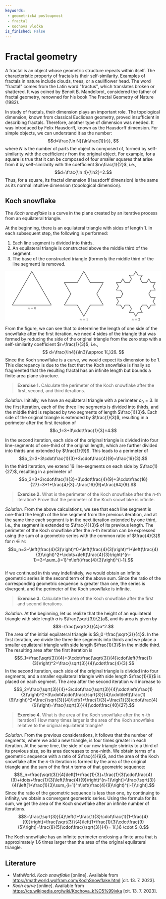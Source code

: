 ```yaml
---
keywords: 
 - geometrická posloupnost
 - fractal
 - Kochova vločka
is_finished: False
---
```

<!-- Tereza: Děkuji Vám Roberte a Petře za zvážení a zapracování mých připomínek  do české verze. Anglickou verzi jsem upravila a měla by odpovídat české.  Myslím, že je to pěkný zajímavý příklad. :-) -->
# Fractal geometry 

A fractal is an object whose geometric structure repeats within itself. The
characteristic property of fractals is their self-similarity. Examples
of fractals in nature include clouds, trees, or a cauliflower head. The word "fractal" comes from the Latin word "fractus", which
translates broken or shattered. It was coined by Benoit B. Mandelbrot,
considered the father of fractal geometry, renowned for
his book The Fractal Geometry of Nature (1982). 

In study of fractals, their dimension plays an important role. The topological dimension, known from
classical Euclidean geometry, proved insufficient in describing
fractals. Therefore, another type of
dimension was needed. It was introduced by Felix Hausdorff, known as the Hausdorff dimension. For simple objects, we can understand
it as the number:
$$d=\frac{\ln N}{\ln\frac{1}{r}}, $$
where $N$ is the number of parts the object is composed of, formed by self-similarity with the coefficient $r$ from the
original object. For example, for a square is true that it can be
composed of four smaller squares that arise from it by
self-similarity with the coefficient $r=\frac{1}{2}$, i.e.,
$$d=\frac{\ln 4}{\ln2}=2.$$
Thus, for a square, its fractal dimension (Hausdorff dimension) is the same as its normal
intuitive dimension (topological dimension).

## Koch snowflake

The *Koch snowflake* is a curve in the plane created by an iterative process from an
equilateral triangle.

At the beginning, there is an equilateral triangle with sides of
length 1. In each subsequent step, the following is performed:


1. Each line segment is divided into thirds.
2. An equilateral triangle is constructed above the middle third of the segment.
3. The base of the constructed triangle (formerly the middle third of the line segment) is removed.

![První iterace Kochovy vločky](math4you_00007.svg)

From the figure, we can see that to determine the length of
one side of the snowflake after the first iteration, we need 4 sides of
the triangle that was formed by reducing the side of the original triangle from the zero step with a self-similarity coefficient $r=\frac{1}{3}$,
i.e.,
$$
d=\frac{\ln4}{\ln3}\approx 1{,}26.
$$
Since the Koch snowflake is a curve, we would expect its dimension to be
$1$. This discrepancy is due to the fact that the Koch snowflake is finally so
fragmented that the resulting fractal has an infinite
length but bounds a finite area plane structure.

> **Exercise 1.** Calculate the perimeter of the Koch snowflake after the first, second, and  third iterations.

*Solution.* Initially, we have an equilateral triangle with a
 perimeter $o_0=3$. In the first iteration, each of the three
 line segments is divided into thirds, and the middle third is replaced by two segments of length $\frac{1}{3}$. Each side of
 the original triangle is extended by $\frac{1}{3}$,  resulting in a perimeter after the first iteration of
$$o_1=3+3\cdot\frac{1}{3}=4.$$


In the second iteration, each side of the original triangle is divided into four line-segments of one-third of the original length, which are further divided into
thirds and extended by $\frac{1}{9}$. This leads to a perimeter of
$$o_2=3+3\cdot\frac{1}{3}+3\cdot\frac{4}{9}=\frac{16}{3}.$$ 
In the third iteration, we extend 16 line-segments on each side
by $\frac{1}{27}$, resulting in  a perimeter of
$$o_3=3+3\cdot\frac{1}{3}+3\cdot\frac{4}{9}+3\cdot\frac{16}{27}=3+1+\frac{4}{3}+\frac{16}{9}=\frac{64}{9}.$$

> **Exercise 2.** What is the perimeter of the Koch snowflake after the
> $n$-th iteration? Prove that the perimeter of the Koch snowflake
> is infinite.

*Solution.* From the above calculations, we see that each line segment is one-third the length  of the line segment from the previous iteration, and at
the same time each segment is in the next iteration extended by one third, i.e., the segment is
extended to $\frac{4}{3}$ of its previous length. The perimeter of the
Koch snowflake after the $n$-th iteration can be expressed using the sum of  a 
geometric series with the common ratio of $\frac{4}{3}$ for $n\in\mathbb{N}$:
$$o_n=3+\left(\frac{4}{3}\right)^0+\left(\frac{4}{3}\right)^1+\left(\frac{4}{3}\right)^2+\cdots+\left(\frac{4}{3}\right)^{n-1}=3+\sum_{i=1}^n\left(\frac{4}{3}\right)^{i-1}.$$   
If we continued in this way indefinitely, we would obtain an infinite geometric series in the second term of the above sum. Since the ratio of the corresponding geometric sequence is greater than one, the series is divergent, and the perimeter of the Koch snowflake is infinite. 

> **Exercise 3.** Calculate the area of the Koch snowflake after the first and second iterations.

*Solution.* At the beginning, let us realize that the height of an
 equilateral triangle with side length $a$ is
 $\frac{\sqrt{3}}{2}a$, and its area is given by
$$S=\frac{\sqrt{3}}{4}a^2.$$
The area of the initial equilateral triangle is
$S_0=\frac{\sqrt{3}}{4}$. In the first iteration, we divide the three
line segments into thirds and we place a smaller equilateral triangle with
side length $\frac{1}{3}$ in the middle third. The resulting area after the first iteration is
$$S_1=\frac{\sqrt{3}}{4}+3\cdot\frac{\sqrt{3}}{4}\cdot\left(\frac{1}{3}\right)^2=\frac{\sqrt{3}}{4}\cdot\frac{4}{3}.$$ 
In the second iteration, each side of the original triangle is divided into four segments, and a smaller equilateral triangle with side length $\frac{1}{9}$ is placed on each segment.
 The area after the second iteration will increase to 
$$S_2=\frac{\sqrt{3}}{4}+3\cdot\frac{\sqrt{3}}{4}\cdot\left(\frac{1}{3}\right)^2+3\cdot4\cdot\frac{\sqrt{3}}{4}\cdot\left(\frac{1}{9}\right)^2=\frac{\sqrt{3}}{4}\left(1+\frac{1}{3}+\frac{1}{3}\cdot\frac{4}{9}\right)=\frac{\sqrt{3}}{4}\cdot\frac{40}{27}.$$

> **Exercise 4.** What is the area of the Koch snowflake after the $n$-th
> iteration? How many times larger is the area of the Koch snowflake
> relative to the original equilateral triangle?

*Solution.* From the previous considerations, it follows that the number of segments,
where we add a new triangle, is four times greater in each iteration. At
the same time, the side of our new triangle shrinks to a third of its
previous size, so its area decreases to one-ninth. 
We obtain terms of a geometric sequence with a ratio of $\frac{4}{9}$, and the area of the Koch snowflake after the $n$-th iteration is formed by the area of the original triangle and the sum of the first $n$ terms of that geometric sequence:
$$S_n=\frac{\sqrt{3}}{4}\left[1+\frac{1}{3}+\frac{1}{3}\cdot\frac{4}{9}+\dots+\frac{1}{3}\left(\frac{4}{9}\right)^{n-1}\right]=\frac{\sqrt{3}}{4}\left[1+\frac{1}{3}\sum_{i=1}^n\left(\frac{4}{9}\right)^{i-1}\right].$$
Since the ratio of the geometric sequence is less than one, by continuing to infinity, we obtain a convergent geometric series. Using the formula for its sum, we get the area of the Koch snowflake after an infinite number of iterations.
$$S=\frac{\sqrt{3}}{4}\left(1+\frac{1}{3}\cdot\frac{1}{1-\frac{4}{9}}\right)=\frac{\sqrt{3}}{4}\left(1+\frac{1}{3}\cdot\frac{9}{5}\right)=\frac{8}{5}\cdot\frac{\sqrt{3}}{4}= 1{,}6 \cdot S_0.$$

The Koch snowflake has an infinite perimeter enclosing a finite area that is approximately 1.6 times larger than the area of the original equilateral triangle.
## Literature

* MathWorld. *Koch snowflake* [online]. Available from <https://mathworld.wolfram.com/KochSnowflake.html> [cit. 13. 7. 2023].
* *Koch curve* [online]. Available from <https://cs.wikipedia.org/wiki/Kochova_k%C5%99ivka> [cit. 13. 7. 2023].
